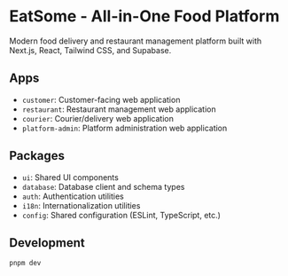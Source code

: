 # EatSome - All-in-One Food Platform

Modern food delivery and restaurant management platform built with Next.js, React, Tailwind CSS, and Supabase.

## Apps

- `customer`: Customer-facing web application
- `restaurant`: Restaurant management web application
- `courier`: Courier/delivery web application
- `platform-admin`: Platform administration web application

## Packages

- `ui`: Shared UI components
- `database`: Database client and schema types
- `auth`: Authentication utilities
- `i18n`: Internationalization utilities
- `config`: Shared configuration (ESLint, TypeScript, etc.)

## Development

```
pnpm dev
``` 